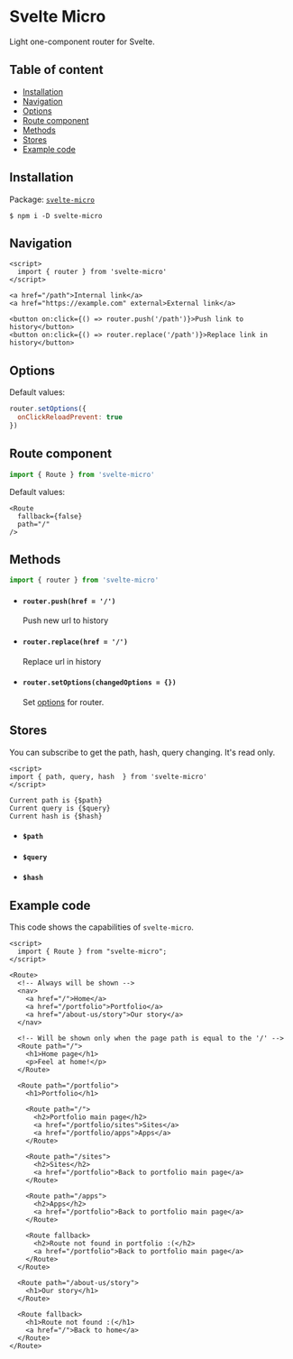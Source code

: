 # Svelte Micro
Light one-component router for Svelte.



## Table of content
- [Installation](#installation)
- [Navigation](#navigation)
- [Options](#options)
- [Route component](#route-component)
- [Methods](#methods)
- [Stores](#stores)
- [Example code](#example-code)



## Installation
Package: [`svelte-micro`](https://www.npmjs.com/package/svelte-micro)
```
$ npm i -D svelte-micro
```



## Navigation
```svelte
<script>
  import { router } from 'svelte-micro'
</script>

<a href="/path">Internal link</a>
<a href="https://example.com" external>External link</a>

<button on:click={() => router.push('/path')}>Push link to history</button>
<button on:click={() => router.replace('/path')}>Replace link in history</button>
```



## Options
Default values:
```javascript
router.setOptions({
  onClickReloadPrevent: true
})
```



## Route component
```javascript
import { Route } from 'svelte-micro'
```
Default values:
```svelte
<Route
  fallback={false}
  path="/"
/>
```



## Methods
```javascript
import { router } from 'svelte-micro'
```
- #### `router.push(href = '/')`
  Push new url to history
- #### `router.replace(href = '/')`
  Replace url in history
- #### `router.setOptions(changedOptions = {})`
  Set [options](#options) for router.



## Stores
You can subscribe to get the path, hash, query changing. It's read only.
```svelte
<script>
import { path, query, hash  } from 'svelte-micro'
</script>

Current path is {$path}
Current query is {$query}
Current hash is {$hash}
```
- #### `$path`
- #### `$query`
- #### `$hash`



## Example code
This code shows the capabilities of `svelte-micro`.
```svelte
<script>
  import { Route } from "svelte-micro";
</script>

<Route>
  <!-- Always will be shown -->
  <nav>
    <a href="/">Home</a>
    <a href="/portfolio">Portfolio</a>
    <a href="/about-us/story">Our story</a>
  </nav>

  <!-- Will be shown only when the page path is equal to the '/' -->
  <Route path="/">
    <h1>Home page</h1>
    <p>Feel at home!</p>
  </Route>

  <Route path="/portfolio">
    <h1>Portfolio</h1>

    <Route path="/">
      <h2>Portfolio main page</h2>
      <a href="/portfolio/sites">Sites</a>
      <a href="/portfolio/apps">Apps</a>
    </Route>

    <Route path="/sites">
      <h2>Sites</h2>
      <a href="/portfolio">Back to portfolio main page</a>
    </Route>

    <Route path="/apps">
      <h2>Apps</h2>
      <a href="/portfolio">Back to portfolio main page</a>
    </Route>

    <Route fallback>
      <h2>Route not found in portfolio :(</h2>
      <a href="/portfolio">Back to portfolio main page</a>
    </Route>
  </Route>

  <Route path="/about-us/story">
    <h1>Our story</h1>
  </Route>

  <Route fallback>
    <h1>Route not found :(</h1>
    <a href="/">Back to home</a>
  </Route>
</Route>
```
